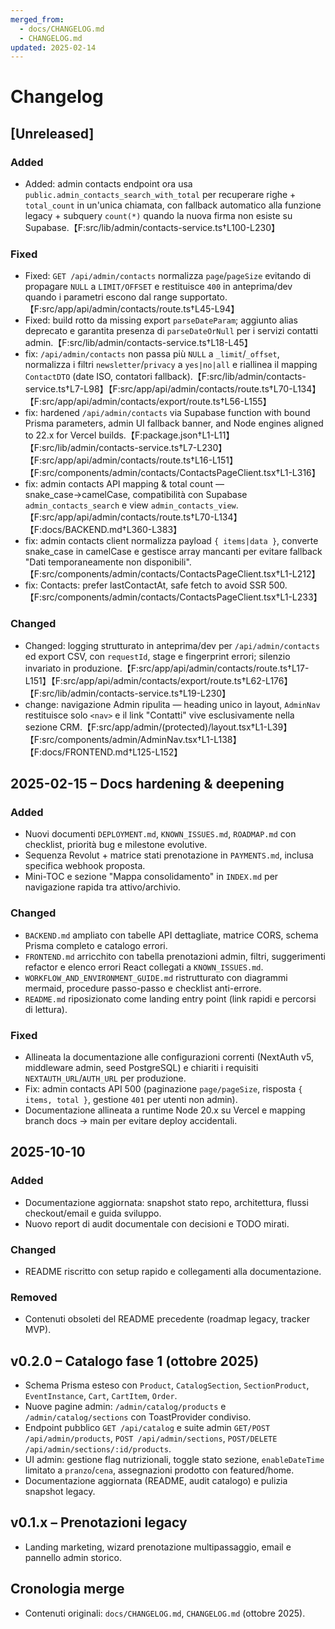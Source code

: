 ```yaml
---
merged_from:
  - docs/CHANGELOG.md
  - CHANGELOG.md
updated: 2025-02-14
---
```

# Changelog

## [Unreleased]

### Added
- Added: admin contacts endpoint ora usa `public.admin_contacts_search_with_total` per recuperare righe + `total_count` in un'unica chiamata, con fallback automatico alla funzione legacy + subquery `count(*)` quando la nuova firma non esiste su Supabase.【F:src/lib/admin/contacts-service.ts†L100-L230】

### Fixed
- Fixed: `GET /api/admin/contacts` normalizza `page`/`pageSize` evitando di propagare `NULL` a `LIMIT/OFFSET` e restituisce `400` in anteprima/dev quando i parametri escono dal range supportato.【F:src/app/api/admin/contacts/route.ts†L45-L94】
- Fixed: build rotto da missing export `parseDateParam`; aggiunto alias deprecato e garantita presenza di `parseDateOrNull` per i servizi contatti admin.【F:src/lib/admin/contacts-service.ts†L18-L45】
- fix: `/api/admin/contacts` non passa più `NULL` a `_limit`/`_offset`, normalizza i filtri `newsletter`/`privacy` a `yes|no|all` e riallinea il mapping `ContactDTO` (date ISO, contatori fallback).【F:src/lib/admin/contacts-service.ts†L7-L98】【F:src/app/api/admin/contacts/route.ts†L70-L134】【F:src/app/api/admin/contacts/export/route.ts†L56-L155】
- fix: hardened `/api/admin/contacts` via Supabase function with bound Prisma parameters, admin UI fallback banner, and Node engines aligned to 22.x for Vercel builds.【F:package.json†L1-L11】【F:src/lib/admin/contacts-service.ts†L7-L230】【F:src/app/api/admin/contacts/route.ts†L16-L151】【F:src/components/admin/contacts/ContactsPageClient.tsx†L1-L316】
- fix: admin contacts API mapping & total count — snake_case→camelCase, compatibilità con Supabase `admin_contacts_search` e view `admin_contacts_view`.【F:src/app/api/admin/contacts/route.ts†L70-L134】【F:docs/BACKEND.md†L360-L383】
- fix: admin contacts client normalizza payload `{ items|data }`, converte snake_case in camelCase e gestisce array mancanti per evitare fallback "Dati temporaneamente non disponibili".【F:src/components/admin/contacts/ContactsPageClient.tsx†L1-L212】
- fix: Contacts: prefer lastContactAt, safe fetch to avoid SSR 500.【F:src/components/admin/contacts/ContactsPageClient.tsx†L1-L233】

### Changed
- Changed: logging strutturato in anteprima/dev per `/api/admin/contacts` ed export CSV, con `requestId`, stage e fingerprint errori; silenzio invariato in produzione.【F:src/app/api/admin/contacts/route.ts†L17-L151】【F:src/app/api/admin/contacts/export/route.ts†L62-L176】【F:src/lib/admin/contacts-service.ts†L19-L230】
- change: navigazione Admin ripulita — heading unico in layout, `AdminNav` restituisce solo `<nav>` e il link "Contatti" vive esclusivamente nella sezione CRM.【F:src/app/admin/(protected)/layout.tsx†L1-L39】【F:src/components/admin/AdminNav.tsx†L1-L138】【F:docs/FRONTEND.md†L125-L152】

## 2025-02-15 – Docs hardening & deepening
### Added
- Nuovi documenti `DEPLOYMENT.md`, `KNOWN_ISSUES.md`, `ROADMAP.md` con checklist, priorità bug e milestone evolutive.
- Sequenza Revolut + matrice stati prenotazione in `PAYMENTS.md`, inclusa specifica webhook proposta.
- Mini-TOC e sezione "Mappa consolidamento" in `INDEX.md` per navigazione rapida tra attivo/archivio.

### Changed
- `BACKEND.md` ampliato con tabelle API dettagliate, matrice CORS, schema Prisma completo e catalogo errori.
- `FRONTEND.md` arricchito con tabella prenotazioni admin, filtri, suggerimenti refactor e elenco errori React collegati a `KNOWN_ISSUES.md`.
- `WORKFLOW_AND_ENVIRONMENT_GUIDE.md` ristrutturato con diagrammi mermaid, procedure passo-passo e checklist anti-errore.
- `README.md` riposizionato come landing entry point (link rapidi e percorsi di lettura).

### Fixed
- Allineata la documentazione alle configurazioni correnti (NextAuth v5, middleware admin, seed PostgreSQL) e chiariti i requisiti `NEXTAUTH_URL`/`AUTH_URL` per produzione.
- Fix: admin contacts API 500 (paginazione `page/pageSize`, risposta `{ items, total }`, gestione `401` per utenti non admin).
- Documentazione allineata a runtime Node 20.x su Vercel e mapping branch docs → main per evitare deploy accidentali.

## 2025-10-10
### Added
- Documentazione aggiornata: snapshot stato repo, architettura, flussi checkout/email e guida sviluppo.
- Nuovo report di audit documentale con decisioni e TODO mirati.

### Changed
- README riscritto con setup rapido e collegamenti alla documentazione.

### Removed
- Contenuti obsoleti del README precedente (roadmap legacy, tracker MVP).

## v0.2.0 – Catalogo fase 1 (ottobre 2025)
- Schema Prisma esteso con `Product`, `CatalogSection`, `SectionProduct`, `EventInstance`, `Cart`, `CartItem`, `Order`.
- Nuove pagine admin: `/admin/catalog/products` e `/admin/catalog/sections` con ToastProvider condiviso.
- Endpoint pubblico `GET /api/catalog` e suite admin `GET/POST /api/admin/products`, `POST /api/admin/sections`, `POST/DELETE /api/admin/sections/:id/products`.
- UI admin: gestione flag nutrizionali, toggle stato sezione, `enableDateTime` limitato a `pranzo`/`cena`, assegnazioni prodotto con featured/home.
- Documentazione aggiornata (README, audit catalogo) e pulizia snapshot legacy.

## v0.1.x – Prenotazioni legacy
- Landing marketing, wizard prenotazione multipassaggio, email e pannello admin storico.

## Cronologia merge
- Contenuti originali: `docs/CHANGELOG.md`, `CHANGELOG.md` (ottobre 2025).

